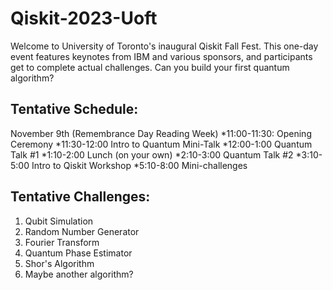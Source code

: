 # Qiskit-2023-Uoft

Welcome to University of Toronto's inaugural Qiskit Fall Fest. This one-day event features keynotes from IBM and various sponsors, and participants get to complete actual challenges.
Can you build your first quantum algorithm?

## Tentative Schedule:
November 9th (Remembrance Day Reading Week)
*11:00-11:30: Opening Ceremony
*11:30-12:00 Intro to Quantum Mini-Talk
*12:00-1:00 Quantum Talk #1
*1:10-2:00 Lunch (on your own)
*2:10-3:00 Quantum Talk #2
*3:10-5:00 Intro to Qiskit Workshop
*5:10-8:00 Mini-challenges

## Tentative Challenges:
1. Qubit Simulation
2. Random Number Generator
3. Fourier Transform
4. Quantum Phase Estimator
5. Shor's Algorithm
6. Maybe another algorithm?
